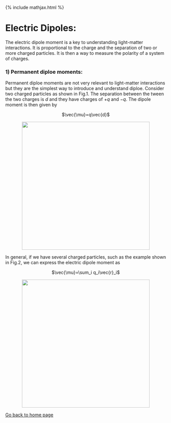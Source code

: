 {% include mathjax.html %}

# Electric Dipoles:

The electric dipole moment is a key to understanding light-matter interactions. It is proportional to the charge and the separation of two or more charged particles. It is then a way to measure the polarity of a system of charges. 

### 1) Permanent diploe moments:
Permanent diploe moments are not very relevant to light-matter interactions but they are the simplest way to introduce and understand diploe. Consider two charged particles as shown in Fig.1. The separation between the tween the two charges is $d$ and they have charges of $+q$ and $-q$. The dipole moment is then given by
<p align="center">$\vec{\mu}=q\vec{d}$</p>

<p align="center"><img src="https://user-images.githubusercontent.com/35305574/38469138-f3193a80-3b1d-11e8-8fc6-d2343ca772ce.jpg" width="400"></p>

In general, if we have several charged particles, such as the example shown in Fig.2, we can express the electric dipole moment as
<p align="center">$\vec{\mu}=\sum_i q_i\vec{r}_i$</p>

<p align="center"><img src="https://user-images.githubusercontent.com/35305574/38469326-f3281ed0-3b20-11e8-8c00-144456590755.jpg" width="400"></p>

[Go back to home page](/README.md)
